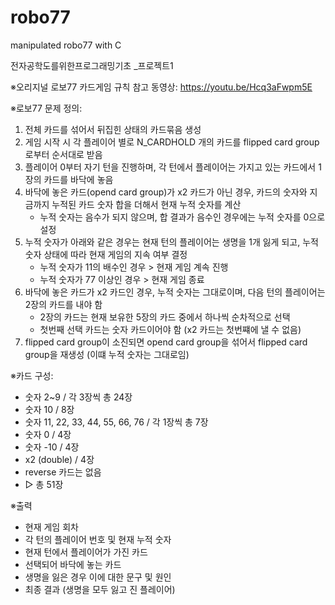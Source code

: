 # robo77
manipulated robo77 with C

전자공학도를위한프로그래밍기초 _프로젝트1

※오리지널 로보77 카드게임 규칙 참고 동영상: https://youtu.be/Hcq3aFwpm5E

※로보77 문제 정의:
  1. 전체 카드를 섞어서 뒤집힌 상태의 카드묶음 생성
  2. 게임 시작 시 각 플레이어 별로 N_CARDHOLD 개의 카드를 flipped card group로부터 순서대로 받음
  3. 플레이어 0부터 자기 턴을 진행하며, 각 턴에서 플레이어는 가지고 있는 카드에서 1장의 카드를 바닥에 놓음
  4. 바닥에 놓은 카드(opend card group)가 x2 카드가 아닌 경우, 카드의 숫자와 지금까지 누적된 카드 숫자 합을 더해서 현재 누적 숫자를 계산
        - 누적 숫자는 음수가 되지 않으며, 합 결과가 음수인 경우에는 누적 숫자를 0으로 설정
  5. 누적 숫자가 아래와 같은 경우는 현재 턴의 플레이어는 생명을 1개 잃게 되고, 누적 숫자 상태에 따라 현재 게임의 지속 여부 결정
        - 누적 숫자가 11의 배수인 경우 > 현재 게임 계속 진행
        - 누적 숫자가 77 이상인 경우 > 현재 게임 종료
  6. 바닥에 놓은 카드가 x2 카드인 경우, 누적 숫자는 그대로이며, 다음 턴의 플레이어는 2장의 카드를 내야 함
        - 2장의 카드는 현재 보유한 5장의 카드 중에서 하나씩 순차적으로 선택
        - 첫번째 선택 카드는 숫자 카드이어야 함 (x2 카드는 첫번쨰에 낼 수 없음)
  7. flipped card group이 소진되면 opend card group을 섞어서 flipped card group을 재생성
     (이떄 누적 숫자는 그대로임)
     
※카드 구성:
- 숫자 2~9 / 각 3장씩 총 24장
- 숫자 10 / 8장
- 숫자 11, 22, 33, 44, 55, 66, 76 / 각 1장씩 총 7장
- 숫자 0 / 4장
- 숫자 -10 / 4장
- x2 (double) / 4장
- reverse 카드는 없음
- ▷ 총 51장

※출력
- 현재 게임 회차
- 각 턴의 플레이어 번호 및 현재 누적 숫자
- 현재 턴에서 플레이어가 가진 카드
- 선택되어 바닥에 놓는 카드
- 생명을 잃은 경우 이에 대한 문구 및 원인
- 최종 결과 (생명을 모두 잃고 진 플레이어)

